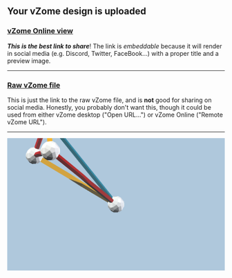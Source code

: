## Your vZome design is uploaded

### [vZome Online view][embed]

***This is the best link to share***!  The link is *embeddable* because it will render in social media (e.g. Discord, Twitter, FaceBook...) with a proper title and a preview image.

---

### [Raw vZome file][raw]

This is just the link to the raw vZome file, and is **not** good for
sharing on social media.
Honestly, you probably don't want this, though it could be used from either
vZome desktop ("Open URL...") or vZome Online ("Remote vZome URL").

---

![Image](<1.png>)


[embed]: <https://vzome.com/app/embed.py?url=https://raw.githubusercontent.com/pdmclean/vzome-sharing/main/2021/10/20/09-55-38-1/1.vZome>
[raw]: <https://raw.githubusercontent.com/pdmclean/vzome-sharing/main/2021/10/20/09-55-38-1/1.vZome>
